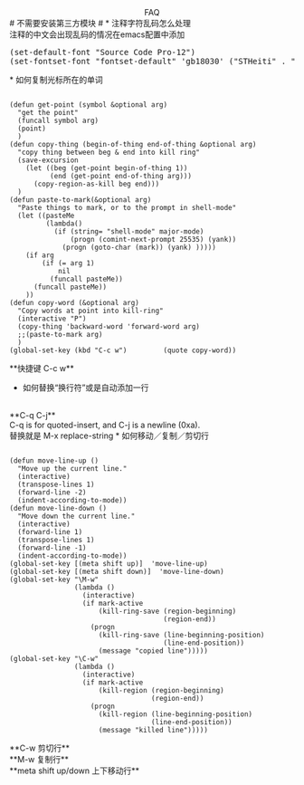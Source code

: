 <center>
FAQ
</center>
# 不需要安装第三方模块 #
* 注释字符乱码怎么处理
<br/>
注释的中文会出现乱码的情况在emacs配置中添加
<br/>
<pre>
(set-default-font "Source Code Pro-12")
(set-fontset-font "fontset-default" 'gb18030' ("STHeiti" . "unicode-bmp"))
</pre>
* 如何复制光标所在的单词
<br/>
<pre><code>
(defun get-point (symbol &optional arg)
  "get the point"
  (funcall symbol arg)
  (point)
  )
(defun copy-thing (begin-of-thing end-of-thing &optional arg)
  "copy thing between beg & end into kill ring"
  (save-excursion
    (let ((beg (get-point begin-of-thing 1))
          (end (get-point end-of-thing arg)))
      (copy-region-as-kill beg end)))
  )
(defun paste-to-mark(&optional arg)
  "Paste things to mark, or to the prompt in shell-mode"
  (let ((pasteMe
     	 (lambda()
     	   (if (string= "shell-mode" major-mode)
               (progn (comint-next-prompt 25535) (yank))
             (progn (goto-char (mark)) (yank) )))))
    (if arg
        (if (= arg 1)
            nil
          (funcall pasteMe))
      (funcall pasteMe))
    ))
(defun copy-word (&optional arg)
  "Copy words at point into kill-ring"
  (interactive "P")
  (copy-thing 'backward-word 'forward-word arg)
  ;;(paste-to-mark arg)
  )
(global-set-key (kbd "C-c w")         (quote copy-word))
</code></pre>
**快捷键  C-c w**

* 如何替换“换行符”或是自动添加一行
<br/>
**C-q C-j**
<br/>
C-q is for quoted-insert, and C-j is a newline (0xa).
<br/>
替换就是 M-x replace-string
* 如何移动／复制／剪切行
<br/>
<pre><code>
(defun move-line-up ()
  "Move up the current line."
  (interactive)
  (transpose-lines 1)
  (forward-line -2)
  (indent-according-to-mode))
(defun move-line-down ()
  "Move down the current line."
  (interactive)
  (forward-line 1)
  (transpose-lines 1)
  (forward-line -1)
  (indent-according-to-mode))
(global-set-key [(meta shift up)]  'move-line-up)
(global-set-key [(meta shift down)]  'move-line-down)
(global-set-key "\M-w"
                (lambda ()
                  (interactive)
                  (if mark-active
                      (kill-ring-save (region-beginning)
                                      (region-end))
                    (progn
                      (kill-ring-save (line-beginning-position)
                                      (line-end-position))
                      (message "copied line")))))
(global-set-key "\C-w"
                (lambda ()
                  (interactive)
                  (if mark-active
                      (kill-region (region-beginning)
                                   (region-end))
                    (progn
                      (kill-region (line-beginning-position)
                                   (line-end-position))
                      (message "killed line")))))
</code></pre>
**C-w  剪切行**
<br/>
**M-w  复制行**
<br/>
**meta shift up/down 上下移动行**
<br/>
